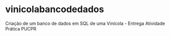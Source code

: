 # vinicolabancodedados
Criação de um banco de dados em SQL de uma Vinícola  - Entrega Atividade Prática PUCPR
